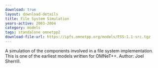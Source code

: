 ```yaml
---
download: true
layout: download-details
title: File System Simulation
years-active: 2003-2004
category: models
tags: standalone omnetpp2
download-file-url: https://ipfs.omnetpp.org/models/FSS-1.1-src.tgz
---
```


A simulation of the components involved in a file system implementation.
This is one of the earliest models written for OMNeT++.
Author: Joel Sherrill.
